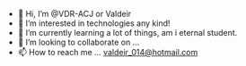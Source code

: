 - 👋 Hi, I’m @VDR-ACJ or Valdeir
- 👀 I’m interested in technologies any kind!
- 🌱 I’m currently learning a lot of things, am i eternal student.
- 💞️ I’m looking to collaborate on ...
- 📫 How to reach me ... valdeir_014@hotmail.com

<!---
VDR-ACJ/VDR-ACJ is a ✨ special ✨ repository because its `README.md` (this file) appears on your GitHub profile.
You can click the Preview link to take a look at your changes.
--->
